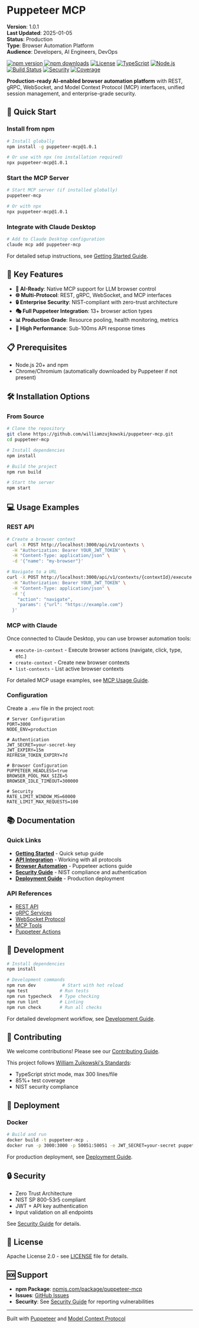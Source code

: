 # Puppeteer MCP

**Version**: 1.0.1  
**Last Updated**: 2025-01-05  
**Status**: Production  
**Type**: Browser Automation Platform  
**Audience**: Developers, AI Engineers, DevOps

[![npm version](https://img.shields.io/npm/v/puppeteer-mcp.svg)](https://www.npmjs.com/package/puppeteer-mcp)
[![npm downloads](https://img.shields.io/npm/dm/puppeteer-mcp.svg)](https://www.npmjs.com/package/puppeteer-mcp)
[![License](https://img.shields.io/npm/l/puppeteer-mcp.svg)](LICENSE)
[![TypeScript](https://img.shields.io/badge/TypeScript-5.3-blue.svg)](https://www.typescriptlang.org/)
[![Node.js](https://img.shields.io/badge/Node.js-20+-green.svg)](https://nodejs.org/)
[![Build Status](https://img.shields.io/badge/build-passing-brightgreen.svg)]()
[![Security](https://img.shields.io/badge/security-NIST%20compliant-blue.svg)]()
[![Coverage](https://img.shields.io/badge/coverage-85%25-green.svg)]()

**Production-ready AI-enabled browser automation platform** with REST, gRPC, WebSocket, and Model
Context Protocol (MCP) interfaces, unified session management, and enterprise-grade security.

## 🚀 Quick Start

### Install from npm

```bash
# Install globally
npm install -g puppeteer-mcp@1.0.1

# Or use with npx (no installation required)
npx puppeteer-mcp@1.0.1
```

### Start the MCP Server

```bash
# Start MCP server (if installed globally)
puppeteer-mcp

# Or with npx
npx puppeteer-mcp@1.0.1
```

### Integrate with Claude Desktop

```bash
# Add to Claude Desktop configuration
claude mcp add puppeteer-mcp
```

For detailed setup instructions, see [Getting Started Guide](docs/guides/getting-started.md).

## 🎯 Key Features

- **🤖 AI-Ready**: Native MCP support for LLM browser control
- **🌐 Multi-Protocol**: REST, gRPC, WebSocket, and MCP interfaces
- **🔒 Enterprise Security**: NIST-compliant with zero-trust architecture
- **🎭 Full Puppeteer Integration**: 13+ browser action types
- **📊 Production Grade**: Resource pooling, health monitoring, metrics
- **🚀 High Performance**: Sub-100ms API response times

## 📋 Prerequisites

- Node.js 20+ and npm
- Chrome/Chromium (automatically downloaded by Puppeteer if not present)

## 🛠️ Installation Options

### From Source

```bash
# Clone the repository
git clone https://github.com/williamzujkowski/puppeteer-mcp.git
cd puppeteer-mcp

# Install dependencies
npm install

# Build the project
npm run build

# Start the server
npm start
```

## 💻 Usage Examples

### REST API

```bash
# Create a browser context
curl -X POST http://localhost:3000/api/v1/contexts \
  -H "Authorization: Bearer YOUR_JWT_TOKEN" \
  -H "Content-Type: application/json" \
  -d '{"name": "my-browser"}'

# Navigate to a URL
curl -X POST http://localhost:3000/api/v1/contexts/{contextId}/execute \
  -H "Authorization: Bearer YOUR_JWT_TOKEN" \
  -H "Content-Type: application/json" \
  -d '{
    "action": "navigate",
    "params": {"url": "https://example.com"}
  }'
```

### MCP with Claude

Once connected to Claude Desktop, you can use browser automation tools:

- `execute-in-context` - Execute browser actions (navigate, click, type, etc.)
- `create-context` - Create new browser contexts
- `list-contexts` - List active browser contexts

For detailed MCP usage examples, see [MCP Usage Guide](docs/guides/mcp-usage-examples.md).

### Configuration

Create a `.env` file in the project root:

```env
# Server Configuration
PORT=3000
NODE_ENV=production

# Authentication
JWT_SECRET=your-secret-key
JWT_EXPIRY=15m
REFRESH_TOKEN_EXPIRY=7d

# Browser Configuration
PUPPETEER_HEADLESS=true
BROWSER_POOL_MAX_SIZE=5
BROWSER_IDLE_TIMEOUT=300000

# Security
RATE_LIMIT_WINDOW_MS=60000
RATE_LIMIT_MAX_REQUESTS=100
```

## 📚 Documentation

### Quick Links

- **[Getting Started](docs/guides/getting-started.md)** - Quick setup guide
- **[API Integration](docs/guides/api-integration.md)** - Working with all protocols
- **[Browser Automation](docs/guides/browser-automation.md)** - Puppeteer actions guide
- **[Security Guide](docs/security.md)** - NIST compliance and authentication
- **[Deployment Guide](docs/guides/deployment.md)** - Production deployment

### API References

- [REST API](docs/reference/rest-api.md)
- [gRPC Services](docs/reference/grpc-api.md)
- [WebSocket Protocol](docs/reference/websocket-api.md)
- [MCP Tools](docs/reference/mcp-tools.md)
- [Puppeteer Actions](docs/reference/puppeteer-actions.md)

## 🔧 Development

```bash
# Install dependencies
npm install

# Development commands
npm run dev          # Start with hot reload
npm test            # Run tests
npm run typecheck   # Type checking
npm run lint        # Linting
npm run check       # Run all checks
```

For detailed development workflow, see [Development Guide](docs/development/workflow.md).

## 🤝 Contributing

We welcome contributions! Please see our [Contributing Guide](docs/contributing.md).

This project follows [William Zujkowski's Standards](https://github.com/williamzujkowski/standards):

- TypeScript strict mode, max 300 lines/file
- 85%+ test coverage
- NIST security compliance

## 🚢 Deployment

### Docker

```bash
# Build and run
docker build -t puppeteer-mcp .
docker run -p 3000:3000 -p 50051:50051 -e JWT_SECRET=your-secret puppeteer-mcp
```

For production deployment, see [Deployment Guide](docs/guides/deployment.md).

## 🔒 Security

- Zero Trust Architecture
- NIST SP 800-53r5 compliant
- JWT + API key authentication
- Input validation on all endpoints

See [Security Guide](docs/security.md) for details.

## 📄 License

Apache License 2.0 - see [LICENSE](LICENSE) file for details.

## 🆘 Support

- **npm Package**: [npmjs.com/package/puppeteer-mcp](https://www.npmjs.com/package/puppeteer-mcp)
- **Issues**: [GitHub Issues](https://github.com/williamzujkowski/puppeteer-mcp/issues)
- **Security**: See [Security Guide](docs/security.md) for reporting vulnerabilities

---

Built with [Puppeteer](https://pptr.dev/) and
[Model Context Protocol](https://modelcontextprotocol.io/)
